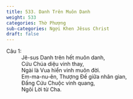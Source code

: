 ```yaml
---
title: 533. Danh Trên Muôn Danh
weight: 533
categories: Thờ Phượng
sub-categories: Ngợi Khen Jêsus Christ
draft: false
---
```

<dl><dt>Câu 1:</dt><dd data-verse="1">Jê-sus Danh trên hết muôn danh, <br/>Cứu Chúa diệu vinh thay, <br/>Ngài là Vua hiển vinh muôn đời. <br/>Em-ma-nu-ên, Thượng Ðế giữa nhân gian, <br/>Ðấng Cứu Chuộc vinh quang, <br/>Ngôi Lời từ Cha. </dd></dl>
